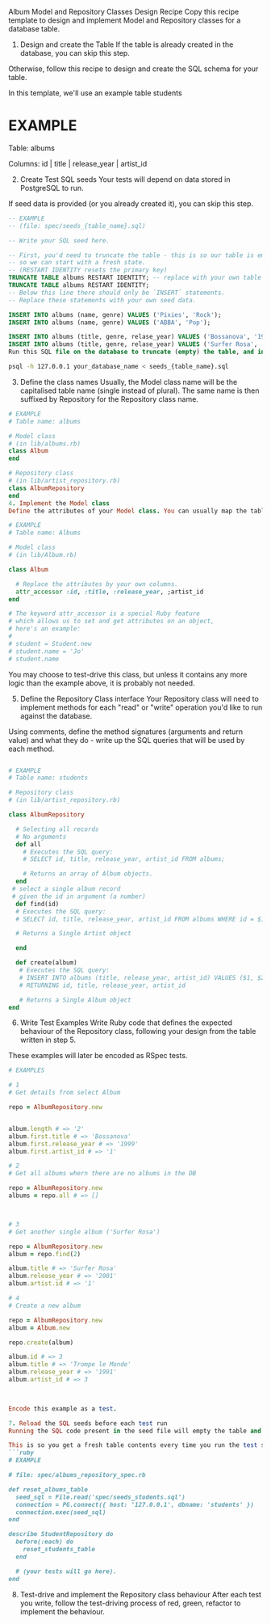 Album Model and Repository Classes Design Recipe
Copy this recipe template to design and implement Model and Repository classes for a database table.

1. Design and create the Table
If the table is already created in the database, you can skip this step.

Otherwise, follow this recipe to design and create the SQL schema for your table.

In this template, we'll use an example table students

# EXAMPLE

Table: albums

Columns:
id | title | release_year | artist_id

2. Create Test SQL seeds
Your tests will depend on data stored in PostgreSQL to run.

If seed data is provided (or you already created it), you can skip this step.
```sql
-- EXAMPLE
-- (file: spec/seeds_{table_name}.sql)

-- Write your SQL seed here. 

-- First, you'd need to truncate the table - this is so our table is emptied between each test run,
-- so we can start with a fresh state.
-- (RESTART IDENTITY resets the primary key)
TRUNCATE TABLE albums RESTART IDENTITY; -- replace with your own table name.
TRUNCATE TABLE albums RESTART IDENTITY; 
-- Below this line there should only be `INSERT` statements.
-- Replace these statements with your own seed data.

INSERT INTO albums (name, genre) VALUES ('Pixies', 'Rock');
INSERT INTO albums (name, genre) VALUES ('ABBA', 'Pop');

INSERT INTO albums (title, genre, relase_year) VALUES ('Bossanova', '1999', '1');
INSERT INTO albums (title, genre, relase_year) VALUES ('Surfer Rosa', '2001', '1');
Run this SQL file on the database to truncate (empty) the table, and insert the seed data. Be mindful of the fact any existing records in the table will be deleted.
```
```bash
psql -h 127.0.0.1 your_database_name < seeds_{table_name}.sql
```

3. Define the class names
Usually, the Model class name will be the capitalised table name (single instead of plural). The same name is then suffixed by Repository for the Repository class name.

```Ruby
# EXAMPLE
# Table name: albums

# Model class
# (in lib/albums.rb)
class Album
end

# Repository class
# (in lib/artist_repository.rb)
class AlbumRepository
end
4. Implement the Model class
Define the attributes of your Model class. You can usually map the table columns to the attributes of the class, including primary and foreign keys.

# EXAMPLE
# Table name: Albums

# Model class
# (in lib/Album.rb)

class Album

  # Replace the attributes by your own columns.
  attr_accessor :id, :title, :release_year, ;artist_id
end

# The keyword attr_accessor is a special Ruby feature
# which allows us to set and get attributes on an object,
# here's an example:
#
# student = Student.new
# student.name = 'Jo'
# student.name

```
You may choose to test-drive this class, but unless it contains any more logic than the example above, it is probably not needed.

5. Define the Repository Class interface
Your Repository class will need to implement methods for each "read" or "write" operation you'd like to run against the database.

Using comments, define the method signatures (arguments and return value) and what they do - write up the SQL queries that will be used by each method.

```Ruby

# EXAMPLE
# Table name: students

# Repository class
# (in lib/artist_repository.rb)

class AlbumRepository

  # Selecting all records
  # No arguments
  def all
    # Executes the SQL query:
    # SELECT id, title, release_year, artist_id FROM albums;

    # Returns an array of Album objects.
  end
 # select a single album record
 # given the id in argument (a number)
  def find(id)
  # Executes the SQL query:
  # SELECT id, title, release_year, artist_id FROM albums WHERE id = $1

  # Returns a Single Artist object

  end

  def create(album)
   # Executes the SQL query:
   # INSERT INTO albums (title, release_year, artist_id) VALUES ($1, $2, $3)
   # RETURNING id, title, release_year, artist_id

   # Returns a Single Album object
end
```
6. Write Test Examples
Write Ruby code that defines the expected behaviour of the Repository class, following your design from the table written in step 5.

These examples will later be encoded as RSpec tests.
```ruby
# EXAMPLES

# 1
# Get details from select Album

repo = AlbumRepository.new


album.length # => '2'
album.first.title # => 'Bossanova'
album.first.release_year # => '1999'
album.first.artist_id # => '1'

# 2
# Get all albums whern there are no albums in the DB

repo = AlbumRepository.new
albums = repo.all # => []



# 3
# Get another single album ('Surfer Rosa')

repo = AlbumRepository.new
album = repo.find(2)

album.title # => 'Surfer Rosa'
album.release_year # => '2001'
album.artist.id # => '1'

# 4
# Create a new album

repo = AlbumRepository.new
album = Album.new

repo.create(album)

album.id # => 3
album.title # => 'Trompe le Monde'
album.release_year # => '1991'
album.artist_id # => 3


 
Encode this example as a test.

7. Reload the SQL seeds before each test run
Running the SQL code present in the seed file will empty the table and re-insert the seed data.

This is so you get a fresh table contents every time you run the test suite.
```ruby
# EXAMPLE

# file: spec/albums_repository_spec.rb

def reset_albums_table
  seed_sql = File.read('spec/seeds_students.sql')
  connection = PG.connect({ host: '127.0.0.1', dbname: 'students' })
  connection.exec(seed_sql)
end

describe StudentRepository do
  before(:each) do 
    reset_students_table
  end

  # (your tests will go here).
end
```
8. Test-drive and implement the Repository class behaviour
After each test you write, follow the test-driving process of red, green, refactor to implement the behaviour.


